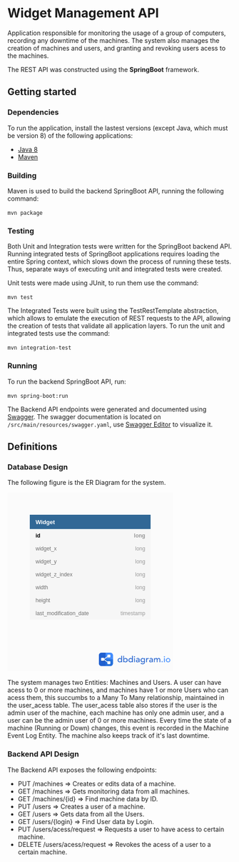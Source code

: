 # Widget Management API

Application responsible for monitoring the usage of a group of computers, recording any downtime of the machines.
The system also manages the creation of machines and users, and granting and revoking users acess to the machines.

The REST API was constructed using the **SpringBoot** framework.  

## Getting started

### Dependencies

To run the application, install the lastest versions (except Java, which must be version 8) 
of the following applications:

- [Java 8](https://www.java.com/pt_BR/download/)
- [Maven](https://maven.apache.org/)

### Building

Maven is used to build the backend SpringBoot API, running the following command:

`mvn package`

### Testing 

Both Unit and Integration tests were written for the SpringBoot backend API. Running integrated tests of SpringBoot 
applications requires loading the entire Spring context, which slows down the process of running these tests. 
Thus, separate ways of executing unit and integrated tests were created. 

Unit tests were made using JUnit, to run them use the command:

`mvn test`

The Integrated Tests were built using the TestRestTemplate abstraction, which allows to emulate the execution of REST 
requests to the API, allowing the creation of tests that validate all application layers. 
To run the unit and integrated tests use the command:

`mvn integration-test`

### Running 

To run the backend SpringBoot API, run:

 `mvn spring-boot:run`

The Backend API endpoints were generated and documented using [Swagger](https://swagger.io/). The swagger documentation
is located on `/src/main/resources/swagger.yaml`, use [Swagger Editor](https://editor.swagger.io/) to visualize it.

## Definitions

### Database Design

The following figure is the ER Diagram for the system.

![alt text](./src/main/resources/Entity_Diagram.png "ER-Diagram")

The system manages two Entities: Machines and Users. A user can have acess to 0 or more machines, and machines have 1 or 
more Users who can acess them, this succumbs to a Many To Many relationship, maintained in the user_acess table. The 
user_acess table also stores if the user is the admin user of the machine, each machine has only one admin user, and a user
can be the admin user of 0 or more machines. Every time the state of a machine (Running or Down) changes, this event is 
recorded in the Machine Event Log Entity. The machine also keeps track of it's last downtime. 

### Backend API Design

The Backend API exposes the following endpoints:

- PUT ​/machines => Creates or edits data of a machine.
- GET ​/machines => Gets monitoring data from all machines.
- GET /machines​/{id} => Find machine data by ID.
- PUT ​/users => Creates a user of a machine.
- GET /users => Gets data from all the Users.
- GET /users​/{login} => Find User data by Login.
- PUT /users​/acess​/request => Requests a user to have acess to certain machine.
- DELETE ​/users​/acess​/request => Revokes the acess of a user to a certain machine.